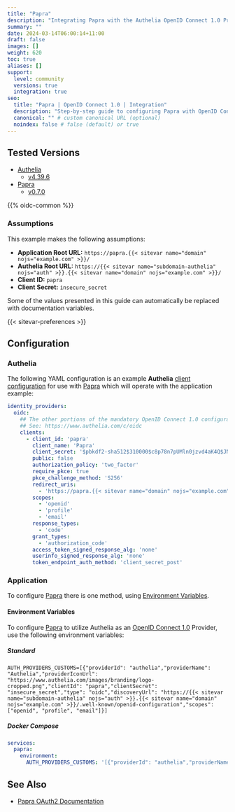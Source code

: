 ```yaml
---
title: "Papra"
description: "Integrating Papra with the Authelia OpenID Connect 1.0 Provider."
summary: ""
date: 2024-03-14T06:00:14+11:00
draft: false
images: []
weight: 620
toc: true
aliases: []
support:
  level: community
  versions: true
  integration: true
seo:
  title: "Papra | OpenID Connect 1.0 | Integration"
  description: "Step-by-step guide to configuring Papra with OpenID Connect 1.0 for secure SSO. Enhance your login flow using Authelia’s modern identity management."
  canonical: "" # custom canonical URL (optional)
  noindex: false # false (default) or true
---
```


## Tested Versions

- [Authelia]
  - [v4.39.6](https://github.com/authelia/authelia/releases/tag/v4.39.6)
- [Papra]
  - [v0.7.0](https://github.com/papra-hq/papra/releases/tag/%40papra%2Fapp-server%400.7.0)

{{% oidc-common %}}

### Assumptions

This example makes the following assumptions:

- __Application Root URL:__ `https://papra.{{< sitevar name="domain" nojs="example.com" >}}/`
- __Authelia Root URL:__ `https://{{< sitevar name="subdomain-authelia" nojs="auth" >}}.{{< sitevar name="domain" nojs="example.com" >}}/`
- __Client ID:__ `papra`
- __Client Secret:__ `insecure_secret`

Some of the values presented in this guide can automatically be replaced with documentation variables.

{{< sitevar-preferences >}}

## Configuration

### Authelia

The following YAML configuration is an example __Authelia__ [client configuration] for use with [Papra] which will
operate with the application example:

```yaml {title="configuration.yml"}
identity_providers:
  oidc:
    ## The other portions of the mandatory OpenID Connect 1.0 configuration go here.
    ## See: https://www.authelia.com/c/oidc
    clients:
      - client_id: 'papra'
        client_name: 'Papra'
        client_secret: '$pbkdf2-sha512$310000$c8p78n7pUMln0jzvd4aK4Q$JNRBzwAo0ek5qKn50cFzzvE9RXV88h1wJn5KGiHrD0YKtZaR/nCb2CJPOsKaPK0hjf.9yHxzQGZziziccp6Yng'  # The digest of 'insecure_secret'.
        public: false
        authorization_policy: 'two_factor'
        require_pkce: true
        pkce_challenge_method: 'S256'
        redirect_uris:
          - 'https://papra.{{< sitevar name="domain" nojs="example.com" >}}/api/v2/users/oidc/callback'
        scopes:
          - 'openid'
          - 'profile'
          - 'email'
        response_types:
          - 'code'
        grant_types:
          - 'authorization_code'
        access_token_signed_response_alg: 'none'
        userinfo_signed_response_alg: 'none'
        token_endpoint_auth_method: 'client_secret_post'
```

### Application

To configure [Papra] there is one method, using [Environment Variables](#environment-variables).

#### Environment Variables

To configure [Papra] to utilize Authelia as an [OpenID Connect 1.0] Provider, use the following environment variables:

##### Standard

```shell {title=".env"}
AUTH_PROVIDERS_CUSTOMS=[{"providerId": "authelia","providerName": "Authelia","providerIconUrl": "https://www.authelia.com/images/branding/logo-cropped.png","clientId": "papra","clientSecret": "insecure_secret","type": "oidc","discoveryUrl": "https://{{< sitevar name="subdomain-authelia" nojs="auth" >}}.{{< sitevar name="domain" nojs="example.com" >}}/.well-known/openid-configuration","scopes": ["openid", "profile", "email"]}]
```

##### Docker Compose

```yaml {title="compose.yml"}
services:
  papra:
    environment:
      AUTH_PROVIDERS_CUSTOMS: '[{"providerId": "authelia","providerName": "Authelia","providerIconUrl": "https://www.authelia.com/images/branding/logo-cropped.png","clientId": "papra","clientSecret": "insecure_secret","pkce": true,"type": "oidc","discoveryUrl": "https://{{< sitevar name="subdomain-authelia" nojs="auth" >}}.{{< sitevar name="domain" nojs="example.com" >}}/.well-known/openid-configuration","scopes": ["openid", "profile", "email"]}]'
```

## See Also

- [Papra OAuth2 Documentation](https://docs.papra.app/guides/setup-custom-oauth2-providers/)

[Papra]: https://papra.app/
[Authelia]: https://www.authelia.com
[OpenID Connect 1.0]: ../../../openid-connect/introduction.md
[client configuration]: ../../../../configuration/identity-providers/openid-connect/clients.md
